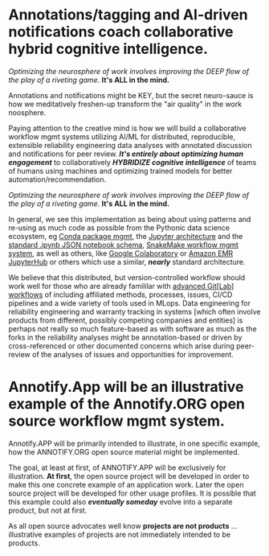 # Annotations/tagging and AI-driven notifications coach collaborative hybrid cognitive intelligence.

*Optimizing the neurosphere of work involves improving the DEEP flow of the play of a riveting game.* **It's ALL in the mind.**

Annotations and notifications might be KEY, but the secret neuro-sauce is how we meditatively freshen-up transform the "air quality" in the work noosphere.

Paying attention to the creative mind is how we will build a collaborative workflow mgmt systems utilizing AI/ML for distributed, reproducible, extensible reliability engineering data analyses with annotated discussion and notifications for peer review. ***It's entirely about optimizing human engagement*** to collaboratively ***HYBRIDIZE cognitive intelligence*** of teams of humans using machines and optimizing trained models for better automation/recommendation.

*Optimizing the neurosphere of work involves improving the DEEP flow of the play of a riveting game.* **It's ALL in the mind.**

In general, we see this implementation as being about using patterns and re-using as much code as possible from the Pythonic data science ecosystem, eg [Conda package mgmt](https://docs.conda.io/en/latest/), the [Jupyter architecture](https://docs.jupyter.org/en/latest/projects/architecture/content-architecture.html) and the [standard .ipynb JSON notebook schema](https://github.com/jupyter/nbformat), [SnakeMake workflow mgmt system](https://snakemake.readthedocs.io/en/stable/), as well as others, like [Google Colaboratory](https://colab.research.google.com/) or [Amazon EMR JupyterHub](https://docs.aws.amazon.com/emr/latest/ReleaseGuide/emr-jupyterhub.html) or others which use a similar, ***nearly*** standard architecture.

We believe that this distributed, but version-controlled workflow should work well for those who are already famililar with [advanced Git[Lab] workflows](https://docs.gitlab.com/ee/topics/gitlab_flow.html) of including affiliated methods, processes, issues, CI/CD pipelines and a wide variety of tools used in MLops. Data engineering for reliability engineering and warranty tracking in systems [which often involve products from different, possibly competing companies and entities] is perhaps not really so much feature-based as with software as much as the forks in the reliability analyses might be annotation-based or driven by cross-referenced or other documented concerns which arise during peer-review of the analyses of issues and opportunities for improvement.  

# Annotify.App will be an illustrative example of the Annotify.ORG open source workflow mgmt system.

Annotify.APP will be primarily intended to illustrate, in one specific example, how the ANNOTIFY.ORG open source material might be implemented. 

The goal, at least at first, of ANNOTIFY.APP will be exclusively for illustration. **At first**, the open source project will be developed in order to make this one concrete example of an application work. Later the open source project will be developed for other usage profiles. It is possible that this example could also ***eventually someday*** evolve into a separate product, but not at first.

As all open source advocates well know **projects are not products** ... illustrative examples of projects are not immediately intended to be products.

